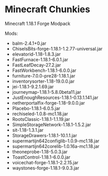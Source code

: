 # Minecraft Chunkies
 Minecraft 1.18.1 Forge Modpack

Mods:
-	balm-2.4.1+0.jar
-	ChiselsBits-forge-1.18.1-1.2.77-universal.jar
-	elevatorid-1.18-1.8.3.jar
-	FastFurnace-1.18.1-6.0.1.jar
-	FastLeafDecay-27.2.jar
-	FastWorkbench-1.18.1-6.0.0.jar
-	furniture-7.0.0-pre28-1.18.1.jar
-	inventorysorter-1.18-19.0.0.jar
-	jei-1.18.1-9.2.1.69.jar
-	journeymap-1.18.1-5.8.0beta11.jar
-	JustEnoughResources-1.18.1-0.13.1.141.jar
-	netherportalfix-forge-1.18-9.0.0.jar
-	Placebo-1.18.1-6.0.5.jar
-	rechiseled-1.0.8-mc1.18.jar
-	RootsClassic-1.18.1-1.1.19.jar
-	SimpleStorageNetwork-1.18.1-1.5.2.jar
-	sit-1.18-1.3.1.jar
-	StorageDrawers-1.18.1-10.1.1.jar
-	supermartijn642configlib-1.0.9-mc1.18.jar
-	supermartijn642corelib-1.0.16a-mc1.18.jar
-	theoneprobe-1.18-5.0.3.jar
-	ToastControl-1.18.1-6.0.0.jar
-	voicechat-forge-1.18.1-2.2.15.jar
-	waystones-forge-1.18.1-9.0.3.jar
